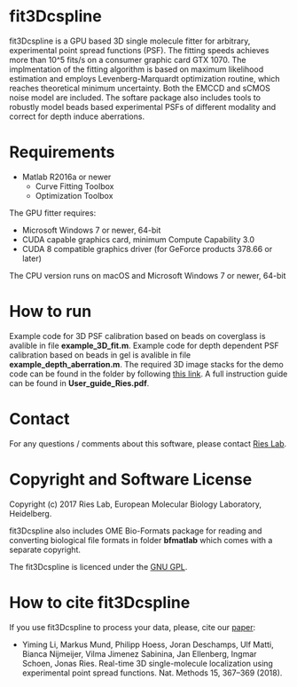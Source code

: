 # fit3Dcspline
fit3Dcspline is a GPU based 3D single molecule fitter for arbitrary, experimental 
point spread functions (PSF). The fitting speeds achieves more than 10^5 fits/s on a 
consumer graphic card GTX 1070. The implmentation of the fitting algorithm is based
on maximum likelihood estimation and employs Levenberg-Marquardt optimization routine, 
which reaches theoretical minimum uncertainty. Both the EMCCD and sCMOS noise model 
are included. The softare package also includes tools to robustly model beads based
experimental PSFs of different modality and correct for depth induce aberrations. 

# Requirements
  - Matlab R2016a or newer  
    - Curve Fitting Toolbox
    - Optimization Toolbox

The GPU fitter requires:
  
  - Microsoft Windows 7 or newer, 64-bit
  - CUDA capable graphics card, minimum Compute Capability 3.0
  - CUDA 8 compatible graphics driver (for GeForce products 378.66 or later)

The CPU version runs on macOS and Microsoft Windows 7 or newer, 64-bit
  
# How to run
Example code for 3D PSF calibration based on beads on coverglass is avalible in file **example_3D_fit.m**. Example code for depth dependent PSF calibration based on beads in gel is avalible in file **example_depth_aberration.m**. The required 3D image stacks for
the demo code can be found in the folder by following [this link](https://github.com/jries/fit3Dcspline-ExampleData). A full instruction guide can be found 
in **User_guide_Ries.pdf**.

# Contact
For any questions / comments about this software, please contact [Ries Lab](https://www.embl.de/research/units/cbb/ries/index.html).

# Copyright and Software License
Copyright (c) 2017 Ries Lab, European Molecular Biology Laboratory, Heidelberg. 

fit3Dcspline also includes OME Bio-Formats package for reading and converting biological
file formats in folder **bfmatlab** which comes with a separate copyright. 

The fit3Dcspline is licenced under the [GNU GPL](https://www.gnu.org/licenses/). 

# How to cite fit3Dcspline
If you use fit3Dcspline to process your data, please, cite our [paper](https://www.nature.com/articles/nmeth.4661):
  * Yiming Li, Markus Mund, Philipp Hoess, Joran Deschamps, Ulf Matti, Bianca Nijmeijer, Vilma Jimenez Sabinina, Jan Ellenberg, Ingmar Schoen, Jonas Ries.  Real-time 3D single-molecule localization using experimental point spread functions. Nat. Methods 15, 367–369 (2018).
